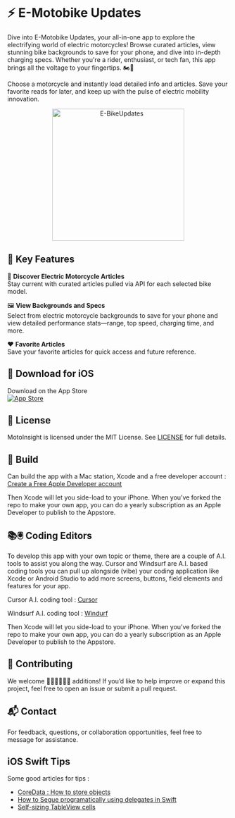 # ⚡  E-Motobike Updates

Dive into E-Motobike Updates, your all-in-one app to explore the electrifying world of electric motorcycles! Browse curated articles, view stunning bike backgrounds to save for your phone, and dive into in-depth charging specs. Whether you're a rider, enthusiast, or tech fan, this app brings all the voltage to your fingertips. 🏍️🔋

Choose a motorcycle and instantly load detailed info and articles. Save your favorite reads for later, and keep up with the pulse of electric mobility innovation.

<p align="center">
  <img alt="E-BikeUpdates" title="E-BikeUpdates" src="screenshots/ebike2.gif" width=300>
</p>

## 🚀 Key Features

📖 **Discover Electric Motorcycle Articles**  
Stay current with curated articles pulled via API for each selected bike model.

🖼 **View Backgrounds and Specs**  
Select from electric motorcycle backgrounds to save for your phone and view detailed performance stats—range, top speed, charging time, and more.

❤️ **Favorite Articles**  
Save your favorite articles for quick access and future reference.

## 📱 Download for iOS

Download on the App Store  
[![App Store](https://developer.apple.com/assets/elements/badges/download-on-the-app-store.svg)](https://apps.apple.com/sa/app/e-motobike-updates/id1644648261)

## 📝 License

MotoInsight is licensed under the MIT License. See [LICENSE](LICENSE) for full details.

##  🔧 Build
Can build the app with a Mac station, Xcode and a free developer account : [Create a Free Apple Developer account](https://www.appypie.com/blog/how-to-create-a-free-apple-developer-account)

Then Xcode will let you side-load to your iPhone. When you’ve forked the repo to make your own app, you can do a yearly subscription as an Apple Developer to publish to the Appstore. 

## 📚🖲️ Coding Editors 
To develop this app with your own topic or theme, there are a couple of A.I. tools to assist you along the way.  Cursor and Windsurf are A.I. based coding tools you can pull up alongside (vibe) your coding application like Xcode or Android Studio to add more screens, buttons, field elements and features for your app. 

Cursor A.I. coding tool : 
[Cursor](https://www.cursor.com)

Windsurf A.I. coding tool : 
[Windurf](https://windsurf.com)

Then Xcode will let you side-load to your iPhone. When you’ve forked the repo to make your own app, you can do a yearly subscription as an Apple Developer to publish to the Appstore. 

## 🤝 Contributing

We welcome 👩🏾‍💻👨🏾‍💻 additions! If you’d like to help improve or expand this project, feel free to open an issue or submit a pull request.

## 📬 Contact

For feedback, questions, or collaboration opportunities, feel free to message for assistance.

## iOS Swift Tips

Some good articles for tips : <br>
* <a href="http://www.kaleidosblog.com/swift-core-data-how-to-store-objects" target="_blank">CoreData : How to store objects</a><br>
* <a href="https://medium.com/@jacqschweiger/how-to-segue-programmatically-using-delegates-in-swift-e333a9800f5" target="_blank">How to Segue programatically using delegates in Swift</a><br>
* <a href="https://www.raywenderlich.com/1067-self-sizing-table-view-cells" target="_blank" >Self-sizing TableView cells</a>

